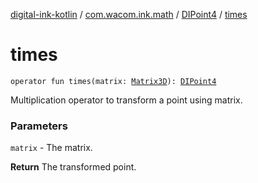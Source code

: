 [digital-ink-kotlin](../../index.md) / [com.wacom.ink.math](../index.md) / [DIPoint4](index.md) / [times](./times.md)

# times

`operator fun times(matrix: `[`Matrix3D`](../-matrix3-d/index.md)`): `[`DIPoint4`](index.md)

Multiplication operator to transform a point using matrix.

### Parameters

`matrix` - The matrix.

**Return**
The transformed point.

